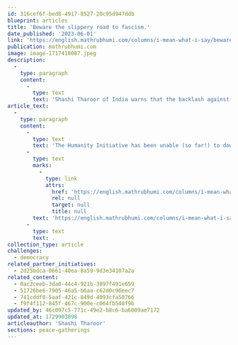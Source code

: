 ```yaml
---
id: 316cef6f-bed8-4917-8527-20c95d947ddb
blueprint: articles
title: 'Beware the slippery road to fascism.'
date_published: '2023-06-01'
link: 'https://english.mathrubhumi.com/columns/i-mean-what-i-say/beware-the-slippery-road-to-fascism-shashi-tharoor-column-1.8605703'
publication: mathrubhumi.com
image: image-1717418087.jpeg
description:
  -
    type: paragraph
    content:
      -
        type: text
        text: 'Shashi Tharoor of India warns that the backlash against globalization is likely to further accelerate in the post-COVID world. '
article_text:
  -
    type: paragraph
    content:
      -
        type: text
        text: 'The Humanity Initiative has been unable (so far!) to download the original text, but you can read the full article directly at: '
      -
        type: text
        marks:
          -
            type: link
            attrs:
              href: 'https://english.mathrubhumi.com/columns/i-mean-what-i-say/beware-the-slippery-road-to-fascism-shashi-tharoor-column-1.8605703'
              rel: null
              target: null
              title: null
        text: 'https://english.mathrubhumi.com/columns/i-mean-what-i-say/beware-the-slippery-road-to-fascism-shashi-tharoor-column-1.8605703'
      -
        type: text
        text: .
collection_type: article
challenges:
  - democracy
related_partner_initiatives:
  - 2d25bdca-0661-40ea-8a59-9d3e34107a2a
related_content:
  - 0ac2ceeb-3da0-44c4-921b-3897f491e659
  - 51726be6-7905-46a5-b6aa-c62d0c96eec7
  - 741cddf8-5aaf-421c-849d-4093cfa50766
  - f9f4f112-845f-467c-900e-c064fb540f9b
updated_by: 46c097c5-771c-49e2-b8c6-ba6009ae7172
updated_at: 1729903898
articleauthor: 'Shashi Tharoor'
sections: peace-gatherings
---
```

